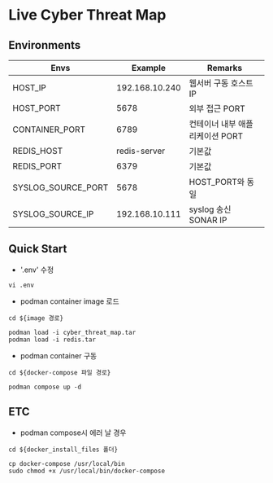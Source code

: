 # Live Cyber Threat Map

## Environments

 Envs | Example | Remarks
---------|----------|---------
 HOST_IP | 192.168.10.240 | 웹서버 구동 호스트 IP
 HOST_PORT | 5678 | 외부 접근 PORT
 CONTAINER_PORT | 6789 | 컨테이너 내부 애플리케이션 PORT
 REDIS_HOST | redis-server | 기본값
 REDIS_PORT | 6379 | 기본값
 SYSLOG_SOURCE_PORT | 5678 | HOST_PORT와 동일
 SYSLOG_SOURCE_IP | 192.168.10.111 | syslog 송신 SONAR IP

## Quick Start

- '.env' 수정

```shell
vi .env
```

- podman container image 로드

```shell
cd ${image 경로}
```

```shell
podman load -i cyber_threat_map.tar
podman load -i redis.tar
```

- podman container 구동

```shell
cd ${docker-compose 파일 경로}
```

```shell
podman compose up -d
```

## ETC

- podman compose시 에러 날 경우

```shell
cd ${docker_install_files 폴더}
```

```shell
cp docker-compose /usr/local/bin
sudo chmod +x /usr/local/bin/docker-compose
```
